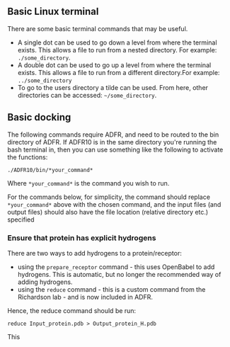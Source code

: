 ## Basic Linux terminal
There are some basic terminal commands that may be useful. 
* A single dot can be used to go down a level from where the terminal exists. This allows a file to run from a nested directory. For example: ```./some_directory```. 
* A double dot can be used to go up a level from where the terminal exists. This allows a file to run from a different directory.For example: ```../some_directory```
* To go to the users directory a tilde can be used. From here, other directories can be accessed: ```~/some_directory```.

## Basic docking
The following commands require ADFR, and need to be routed to the bin directory of ADFR. If ADFR10 is in the same directory you're running the bash terminal in, then you can use something like the following to activate the functions:
```
./ADFR10/bin/*your_command*
```
Where ```*your_command*``` is the command you wish to run. 

For the commands below, for simplicity, the command should replace ```*your_command*``` above with the chosen command, and the input files (and output files) should also have the file location (relative directory etc.) specified

### Ensure that protein has explicit hydrogens
There are two ways to add hydrogens to a protein/receptor:
* using the ```prepare_receptor``` command - this uses OpenBabel to add hydrogens. This is automatic, but no longer the recommended way of adding hydrogens. 
* using the ```reduce``` command - this is a custom command from the Richardson lab - and is now included in ADFR. 

Hence, the reduce command should be run:
```
reduce Input_protein.pdb > Output_protein_H.pdb
```

This 